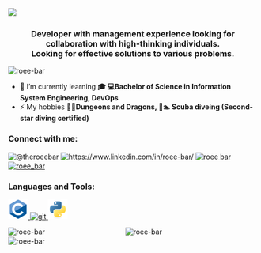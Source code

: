 <img src="https://user-images.githubusercontent.com/75714824/185949760-6e40751d-26dd-413d-ad50-fc4cfc97773b.gif"/>
<h3 align="center">Developer with management experience looking for collaboration with high-thinking individuals.<br />Looking for effective solutions to various problems.</h3>

<p align="left"> <img src="https://komarev.com/ghpvc/?username=roee-bar&label=Profile%20views&color=0e75b6&style=flat" alt="roee-bar" /> </p>

- 🌱 I’m currently learning **:mortar_board: :computer:Bachelor of Science in Information System Engineering, DevOps**
- ⚡ My hobbies :game_die::dragon_face:**Dungeons and Dragons, :ocean::swimmer: Scuba diveing (Second-star diving certified)**

<h3 align="left">Connect with me:</h3>
<p align="left">
<a href="https://twitter.com/@theroeebar" target="blank"><img align="center" src="https://raw.githubusercontent.com/rahuldkjain/github-profile-readme-generator/master/src/images/icons/Social/twitter.svg" alt="@theroeebar" height="30" width="40" /></a>
<a href="https://linkedin.com/in/roee-bar/" target="blank"><img align="center" src="https://raw.githubusercontent.com/rahuldkjain/github-profile-readme-generator/master/src/images/icons/Social/linked-in-alt.svg" alt="https://www.linkedin.com/in/roee-bar/" height="30" width="40" /></a>
<a href="https://fb.com/roee bar" target="blank"><img align="center" src="https://raw.githubusercontent.com/rahuldkjain/github-profile-readme-generator/master/src/images/icons/Social/facebook.svg" alt="roee bar" height="30" width="40" /></a>
<a href="https://instagram.com/roee_bar" target="blank"><img align="center" src="https://raw.githubusercontent.com/rahuldkjain/github-profile-readme-generator/master/src/images/icons/Social/instagram.svg" alt="roee_bar" height="30" width="40" /></a>
</p>

<h3 align="left">Languages and Tools:</h3>
<p align="left"> <a href="https://www.cprogramming.com/" target="_blank" rel="noreferrer"> <img src="https://raw.githubusercontent.com/devicons/devicon/master/icons/c/c-original.svg" alt="c" width="40" height="40"/> </a> <a href="https://git-scm.com/" target="_blank" rel="noreferrer"> <img src="https://www.vectorlogo.zone/logos/git-scm/git-scm-icon.svg" alt="git" width="40" height="40"/> </a> <a href="https://www.python.org" target="_blank" rel="noreferrer"> <img src="https://raw.githubusercontent.com/devicons/devicon/master/icons/python/python-original.svg" alt="python" width="40" height="40"/> </a> </p>

<p><img align="left" width="47%" src="https://github-readme-stats.vercel.app/api/top-langs?username=roee-bar&show_icons=true&locale=en&layout=compact" alt="roee-bar" />

<p><img align="left" width="47%" src="https://github-readme-stats.vercel.app/api?username=roee-bar&show_icons=true&locale=en" alt="roee-bar" /></p>

<p><img align="center" src="https://github-readme-streak-stats.herokuapp.com/?user=roee-bar&" alt="roee-bar" /></p>
